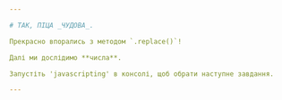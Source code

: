 ```yaml
---

# ТАК, ПІЦА _ЧУДОВА_.

Прекрасно впорались з методом `.replace()`!

Далі ми дослідимо **числа**.

Запустіть 'javascripting' в консолі, щоб обрати наступне завдання.

---
```

